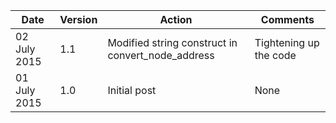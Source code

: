 
| Date | Version | Action | Comments |
| ---- | ------- | ------ | -------- |
|02 July 2015| 1.1| Modified string construct in convert_node_address|Tightening up the code|
|01 July 2015 | 1.0 | Initial post | None |
